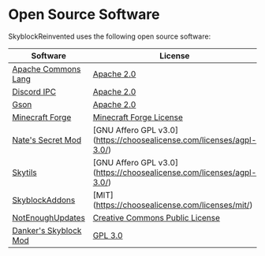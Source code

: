 # Open Source Software

SkyblockReinvented uses the following open source software:

Software | License
------------ | -------------
[Apache Commons Lang](https://github.com/apache/commons-lang) | [Apache 2.0](../../dependencyLicenses/discordIPC/APACHE_2.0.txt)
[Discord IPC](https://github.com/jagrosh/DiscordIPC) | [Apache 2.0](../../dependencyLicenses/discordIPC/APACHE_2.0.txt)
[Gson](https://github.com/google/gson) | [Apache 2.0](../../dependencyLicenses/discordIPC/APACHE_2.0.txt)
[Minecraft Forge](https://github.com/MinecraftForge/MinecraftForge/tree/1.8.9) | [Minecraft Forge License](https://github.com/MinecraftForge/MinecraftForge/blob/1.8.9/MinecraftForge-License.txt)
[Nate's Secret Mod](https://github.com/Nat3z/SkyblockMod) | [GNU Affero GPL v3.0] (https://choosealicense.com/licenses/agpl-3.0/)
[Skytils](https://github.com/Skytils/SkytilsMod/blob/main/LICENSE) | [GNU Affero GPL v3.0] (https://choosealicense.com/licenses/agpl-3.0/)
[SkyblockAddons](https://github.com/BiscuitDevelopment/SkyblockAddons/blob/17bcf6383f827d84dac8bd9e8e7f89f594236f99/LICENSE) | [MIT] (https://choosealicense.com/licenses/mit/)
[NotEnoughUpdates](https://github.com/Moulberry/NotEnoughUpdates/blob/master/LICENSE) | [Creative Commons Public License](https://creativecommons.org/licenses/by-nc/3.0/)
[Danker's Skyblock Mod](https://github.com/bowser0000/SkyblockMod/) | [GPL 3.0](https://www.gnu.org/licenses/gpl-3.0-standalone.html)